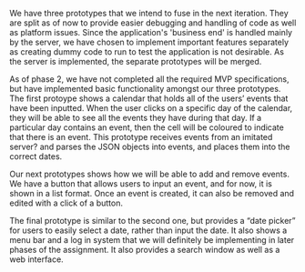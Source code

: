 We have three prototypes that we intend to fuse in the next iteration. They are split as of now to provide easier debugging and handling of code as well as platform issues. Since the application's 'business end' is handled mainly by the server, we have chosen to implement important features separately as creating dummy code to run to test the application is not desirable. As the server is implemented, the separate prototypes will be merged.

As of phase 2, we have not completed all the required MVP specifications, but have implemented basic functionality amongst our three prototypes. The first protoype shows a calendar that holds all of the users’ events that have been inputted. When the user clicks on a specific day of the calendar, they will be able to see all the events they have during that day. If a particular day contains an event, then the cell will be coloured to indicate that there is an event. This prototype receives events from an imitated server? and parses the JSON objects into events, and places them into the correct dates. 

Our next prototypes shows how we will be able to add and remove events. We have a button that allows users to input an event, and for now, it is shown in  a list format. Once an event is created, it can also be removed and edited with a click of a button.

The final prototype is similar to the second one, but provides a “date picker” for users to easily select a date, rather than input the date. It also shows a menu bar and a log in system that we will definitely be implementing in later phases of the assignment. It also provides a search window as well as a web interface. 
